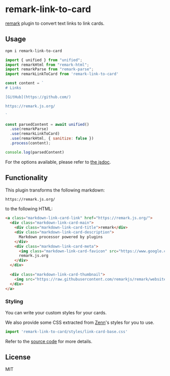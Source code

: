 # remark-link-to-card
[remark](https://github.com/remarkjs/remark) plugin to convert text links to link cards.


## Usage

```bash
npm i remark-link-to-card
```

```js
import { unified } from "unified";
import remarkHtml from "remark-html";
import remarkParse from "remark-parse";
import remarkLinkToCard from 'remark-link-to-card'

const content = `
# Links

[GitHub](https://github.com/)

https://remark.js.org/

`

const parsedContent = await unified()
  .use(remarkParse)
  .use(remarkLinkToCard)
  .use(remarkHtml, { sanitize: false })
  .process(content);

console.log(parsedContent)

```

For the options available, please refer to [the jsdoc](./src/index.ts).

## Functionality

This plugin transforms the following markdown:

```markdown
https://remark.js.org/
```

to the following HTML:

```html
<a class="markdown-link-card-link" href="https://remark.js.org/">
  <div class="markdown-link-card-main">
    <div class="markdown-link-card-title">remark</div>
    <div class="markdown-link-card-description">
      Markdown processor powered by plugins
    </div>
    <div class="markdown-link-card-meta">
      <img class="markdown-link-card-favicon" src="https://www.google.com/s2/favicons?domain=remark.js.org" alt="remark.js.org favicon image" width="14" height="14">
      remark.js.org
    </div>
  </div>
  
  <div class="markdown-link-card-thumbnail">
    <img src="https://raw.githubusercontent.com/remarkjs/remark/website/screenshot.png" alt="remark" class="markdown-link-card-thumbnail-image">
  </div>
</a>
```

### Styling

You can write your custom styles for your cards.

We also provide some CSS extracted from [Zenn](https://zenn.dev/)'s styles for you to use.

```js
import 'remark-link-to-card/styles/link-card-base.css'
```

Refer to the [source code](./styles) for more details.


## License

MIT
